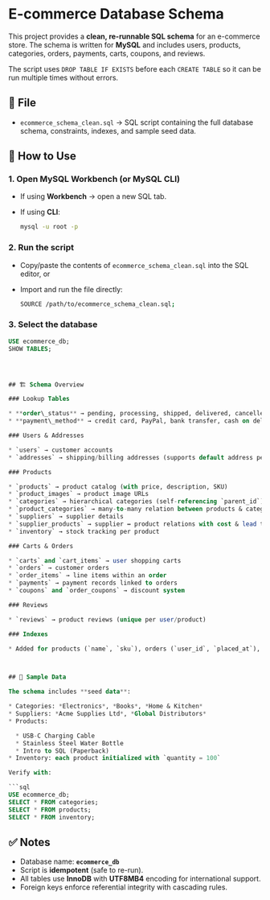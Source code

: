 
# E-commerce Database Schema

This project provides a **clean, re-runnable SQL schema** for an e-commerce store.
The schema is written for **MySQL** and includes users, products, categories, orders, payments, carts, coupons, and reviews.

The script uses `DROP TABLE IF EXISTS` before each `CREATE TABLE` so it can be run multiple times without errors.



## 📂 File

* `ecommerce_schema_clean.sql` → SQL script containing the full database schema, constraints, indexes, and sample seed data.


## 🚀 How to Use

### 1. Open MySQL Workbench (or MySQL CLI)

* If using **Workbench** → open a new SQL tab.
* If using **CLI**:

  ```bash
  mysql -u root -p
  

### 2. Run the script

* Copy/paste the contents of `ecommerce_schema_clean.sql` into the SQL editor, or
* Import and run the file directly:

  ```bash
  SOURCE /path/to/ecommerce_schema_clean.sql;
  

### 3. Select the database

```sql
USE ecommerce_db;
SHOW TABLES;




## 🏗️ Schema Overview

### Lookup Tables

* **order\_status** → pending, processing, shipped, delivered, cancelled, refunded
* **payment\_method** → credit card, PayPal, bank transfer, cash on delivery

### Users & Addresses

* `users` → customer accounts
* `addresses` → shipping/billing addresses (supports default address per user)

### Products

* `products` → product catalog (with price, description, SKU)
* `product_images` → product image URLs
* `categories` → hierarchical categories (self-referencing `parent_id`)
* `product_categories` → many-to-many relation between products & categories
* `suppliers` → supplier details
* `supplier_products` → supplier ↔ product relations with cost & lead times
* `inventory` → stock tracking per product

### Carts & Orders

* `carts` and `cart_items` → user shopping carts
* `orders` → customer orders
* `order_items` → line items within an order
* `payments` → payment records linked to orders
* `coupons` and `order_coupons` → discount system

### Reviews

* `reviews` → product reviews (unique per user/product)

### Indexes

* Added for products (`name`, `sku`), orders (`user_id`, `placed_at`), and inventory (`quantity`) to improve query performance.



## 🧪 Sample Data

The schema includes **seed data**:

* Categories: *Electronics*, *Books*, *Home & Kitchen*
* Suppliers: *Acme Supplies Ltd*, *Global Distributors*
* Products:

  * USB-C Charging Cable
  * Stainless Steel Water Bottle
  * Intro to SQL (Paperback)
* Inventory: each product initialized with `quantity = 100`

Verify with:

```sql
USE ecommerce_db;
SELECT * FROM categories;
SELECT * FROM products;
SELECT * FROM inventory;
```



## ✅ Notes

* Database name: **`ecommerce_db`**
* Script is **idempotent** (safe to re-run).
* All tables use **InnoDB** with **UTF8MB4** encoding for international support.
* Foreign keys enforce referential integrity with cascading rules.
